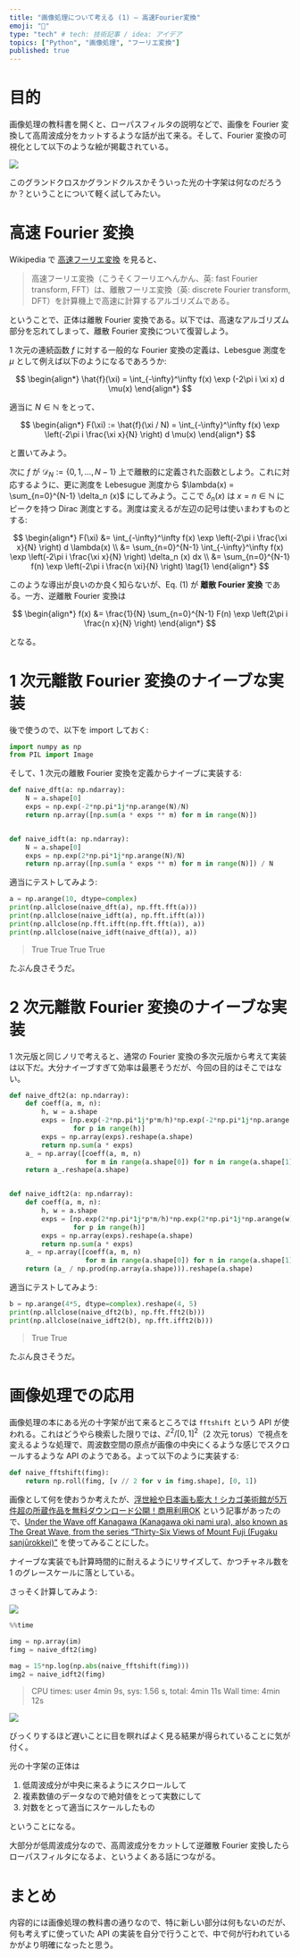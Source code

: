 ```yaml
---
title: "画像処理について考える (1) — 高速Fourier変換"
emoji: "🎨"
type: "tech" # tech: 技術記事 / idea: アイデア
topics: ["Python", "画像処理", "フーリエ変換"]
published: true
---
```


# 目的

画像処理の教科書を開くと、ローパスフィルタの説明などで、画像を Fourier 変換して高周波成分をカットするような話が出て来る。そして、Fourier 変換の可視化として以下のような絵が掲載されている。

![](/images/dwd-image-processing01/001.png)

このグランドクロスかグランドクルスかそういった光の十字架は何なのだろうか？ということについて軽く試してみたい。

# 高速 Fourier 変換

Wikipedia で [高速フーリエ変換](https://ja.wikipedia.org/wiki/%E9%AB%98%E9%80%9F%E3%83%95%E3%83%BC%E3%83%AA%E3%82%A8%E5%A4%89%E6%8F%9B) を見ると、

> 高速フーリエ変換（こうそくフーリエへんかん、英: fast Fourier transform, FFT）は、離散フーリエ変換（英: discrete Fourier transform, DFT）を計算機上で高速に計算するアルゴリズムである。

ということで、正体は離散 Fourier 変換である。以下では、高速なアルゴリズム部分を忘れてしまって、離散 Fourier 変換について復習しよう。

1 次元の連続函数 $f$ に対する一般的な Fourier 変換の定義は、Lebesgue 測度を $\mu$ として例えば以下のようになるであろうか:

$$
\begin{align*}
\hat{f}(\xi) = \int_{-\infty}^\infty f(x) \exp (-2\pi i \xi x) d \mu(x)
\end{align*}
$$

適当に $N \in \mathbb{N}$ をとって、

$$
\begin{align*}
F(\xi) := \hat{f}(\xi / N) = \int_{-\infty}^\infty f(x) \exp \left(-2\pi i \frac{\xi x}{N} \right) d \mu(x)
\end{align*}
$$

と置いてみよう。

次に $f$ が $\mathcal{D}_N := \{0, 1, \ldots, N-1 \}$ 上で離散的に定義された函数としよう。これに対応するように、更に測度を Lebesugue 測度から $\lambda(x) = \sum_{n=0}^{N-1} \delta_n (x)$ にしてみよう。ここで $\delta_n (x)$ は $x = n \in \mathbb{N}$ にピークを持つ Dirac 測度とする。測度は変えるが左辺の記号は使いまわすものとする:

$$
\begin{align*}
F(\xi) &= \int_{-\infty}^\infty f(x) \exp \left(-2\pi i \frac{\xi x}{N} \right) d \lambda(x) \\
&= \sum_{n=0}^{N-1} \int_{-\infty}^\infty f(x) \exp \left(-2\pi i \frac{\xi x}{N} \right) \delta_n (x) dx \\
&= \sum_{n=0}^{N-1} f(n) \exp \left(-2\pi i \frac{n \xi}{N} \right)
\tag{1}
\end{align*}
$$

このような導出が良いのか良く知らないが、Eq. (1) が **離散 Fourier 変換** である。一方、逆離散 Fourier 変換は

$$
\begin{align*}
f(x) &= \frac{1}{N} \sum_{n=0}^{N-1} F(n) \exp \left(2\pi i \frac{n x}{N} \right)
\end{align*}
$$

となる。

# 1 次元離散 Fourier 変換のナイーブな実装

後で使うので、以下を import しておく:

```python
import numpy as np
from PIL import Image
```

そして、1 次元の離散 Fourier 変換を定義からナイーブに実装する:

```python
def naive_dft(a: np.ndarray):
    N = a.shape[0]
    exps = np.exp(-2*np.pi*1j*np.arange(N)/N)
    return np.array([np.sum(a * exps ** m) for m in range(N)])


def naive_idft(a: np.ndarray):
    N = a.shape[0]
    exps = np.exp(2*np.pi*1j*np.arange(N)/N)
    return np.array([np.sum(a * exps ** m) for m in range(N)]) / N
```

適当にテストしてみよう:

```python
a = np.arange(10, dtype=complex)
print(np.allclose(naive_dft(a), np.fft.fft(a)))
print(np.allclose(naive_idft(a), np.fft.ifft(a)))
print(np.allclose(np.fft.ifft(np.fft.fft(a)), a))
print(np.allclose(naive_idft(naive_dft(a)), a))
```

> True
> True
> True
> True

たぶん良さそうだ。

# 2 次元離散 Fourier 変換のナイーブな実装

1 次元版と同じノリで考えると、通常の Fourier 変換の多次元版から考えて実装は以下だ。大分ナイーブすぎて効率は最悪そうだが、今回の目的はそこではない。

```python
def naive_dft2(a: np.ndarray):
    def coeff(a, m, n):
        h, w = a.shape
        exps = [np.exp(-2*np.pi*1j*p*m/h)*np.exp(-2*np.pi*1j*np.arange(w)*n/w)
                for p in range(h)]
        exps = np.array(exps).reshape(a.shape)
        return np.sum(a * exps)
    a_ = np.array([coeff(a, m, n)
                   for m in range(a.shape[0]) for n in range(a.shape[1])])
    return a_.reshape(a.shape)


def naive_idft2(a: np.ndarray):
    def coeff(a, m, n):
        h, w = a.shape
        exps = [np.exp(2*np.pi*1j*p*m/h)*np.exp(2*np.pi*1j*np.arange(w)*n/w)
                for p in range(h)]
        exps = np.array(exps).reshape(a.shape)
        return np.sum(a * exps)
    a_ = np.array([coeff(a, m, n)
                   for m in range(a.shape[0]) for n in range(a.shape[1])])
    return (a_ / np.prod(np.array(a.shape))).reshape(a.shape)
```

適当にテストしてみよう:

```python
b = np.arange(4*5, dtype=complex).reshape(4, 5)
print(np.allclose(naive_dft2(b), np.fft.fft2(b)))
print(np.allclose(naive_idft2(b), np.fft.ifft2(b)))
```

> True
> True

たぶん良さそうだ。

# 画像処理での応用

画像処理の本にある光の十字架が出て来るところでは `fftshift` という API が使われる。これはどうやら検索した限りでは、$\mathbb{Z}^2 / [0, 1]^2$（2 次元 torus）で視点を変えるような処理で、周波数空間の原点が画像の中央にくるような感じでスクロールするような API のようである。よって以下のように実装する:

```python
def naive_fftshift(fimg):
    return np.roll(fimg, [v // 2 for v in fimg.shape], [0, 1])
```

画像として何を使おうか考えたが、[浮世絵や日本画も膨大！シカゴ美術館が5万件超の所蔵作品を無料ダウンロード公開！商用利用OK](https://mag.japaaan.com/archives/84771) という記事があったので、[Under the Wave off Kanagawa (Kanagawa oki nami ura), also known as The Great Wave, from the series “Thirty-Six Views of Mount Fuji (Fugaku sanjūrokkei)”](https://www.artic.edu/artworks/24645/under-the-wave-off-kanagawa-kanagawa-oki-nami-ura-also-known-as-the-great-wave-from-the-series-thirty-six-views-of-mount-fuji-fugaku-sanj%E7%AC%9Brokkei) を使ってみることにした。

ナイーブな実装でも計算時間的に耐えるようにリサイズして、かつチャネル数を 1 のグレースケールに落としている。

さっそく計算してみよう:

![](/images/dwd-image-processing01/002.png)

```python
%%time

img = np.array(im)
fimg = naive_dft2(img)

mag = 15*np.log(np.abs(naive_fftshift(fimg)))
img2 = naive_idft2(fimg)
```

> CPU times: user 4min 9s, sys: 1.56 s, total: 4min 11s
> Wall time: 4min 12s

![](/images/dwd-image-processing01/003.png)

びっくりするほど遅いことに目を瞑ればよく見る結果が得られていることに気が付く。

光の十字架の正体は

1. 低周波成分が中央に来るようにスクロールして
2. 複素数値のデータなので絶対値をとって実数にして
3. 対数をとって適当にスケールしたもの

ということになる。

大部分が低周波成分なので、高周波成分をカットして逆離散 Fourier 変換したらローパスフィルタになるよ、というよくある話につながる。

# まとめ

内容的には画像処理の教科書の通りなので、特に新しい部分は何もないのだが、何も考えずに使っていた API の実装を自分で行うことで、中で何が行われているかがより明確になったと思う。
